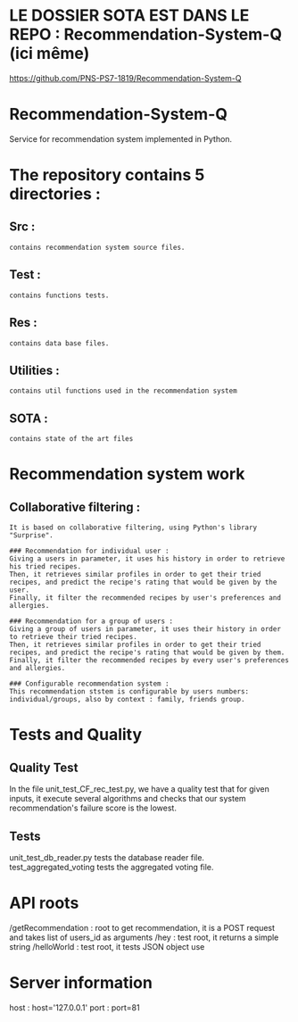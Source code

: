 # LE DOSSIER SOTA EST DANS LE REPO : Recommendation-System-Q   (ici même)
https://github.com/PNS-PS7-1819/Recommendation-System-Q

# Recommendation-System-Q
Service for recommendation system implemented in Python.

# The repository contains 5 directories :

## Src :
	contains recommendation system source files.

## Test :
	contains functions tests.

## Res :
	contains data base files.

## Utilities :
	contains util functions used in the recommendation system

## SOTA :
	contains state of the art files


# Recommendation system work

## Collaborative filtering :
	It is based on collaborative filtering, using Python's library "Surprise".

	### Recommendation for individual user :
	Giving a users in parameter, it uses his history in order to retrieve his tried recipes.
	Then, it retrieves similar profiles in order to get their tried recipes, and predict the recipe's rating that would be given by the user.
	Finally, it filter the recommended recipes by user's preferences and allergies.

	### Recommendation for a group of users :
	Giving a group of users in parameter, it uses their history in order to retrieve their tried recipes.
	Then, it retrieves similar profiles in order to get their tried recipes, and predict the recipe's rating that would be given by them.
	Finally, it filter the recommended recipes by every user's preferences and allergies.

	### Configurable recommendation system :
	This recommendation ststem is configurable by users numbers: individual/groups, also by context : family, friends group.

# Tests and Quality

## Quality Test
In the file unit_test_CF_rec_test.py, we have a quality test that for given inputs, it execute several algorithms and checks that our system recommendation's failure score is the lowest.

## Tests
unit_test_db_reader.py tests the database reader file.
test_aggregated_voting tests the aggregated voting file.



# API roots
/getRecommendation : root to get recommendation, it is a POST request and takes list of users_id as arguments
/hey : test root, it returns a simple string
/helloWorld : test root, it tests JSON object use

# Server information
host : host='127.0.0.1'
port : port=81